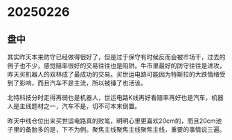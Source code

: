 # 20250226

## 盘中

其实昨天本来防守已经做得很好了，但是过于保守有时候反而会被市场干，过去的例子也不少，感觉赔率很好的交易往往也是陷阱。牛市里最好的防守往往是进攻，昨天买机器人的双林成了最成功的交易。买世运电路可能因为特斯拉的大跌情绪受到了影响，而且汽车不是主流，所以被锤了也活该。

北特科技分时走得再弱也是机器人，世运电路K线再好看赔率再好也是汽车，机器人是主线题材之一，汽车不是，切不可本末倒置。

昨天中线仓位出来买世运电路真的败笔，明明心里更喜欢20cm的，而且20cm池子里的备胎多的是，下不为例。聚焦主线聚焦主线聚焦主线，重要的事情说三遍。
